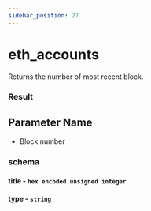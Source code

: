 ```yaml
---
sidebar_position: 27
---
```


# eth_accounts

Returns the number of most recent block.

### Result

## Parameter Name
- Block number
### schema
#### title - `hex encoded unsigned integer`
#### type - `string`
